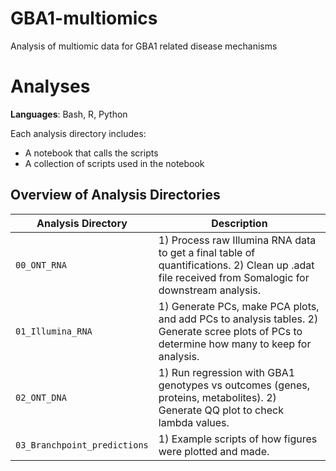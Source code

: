 # GBA1-multiomics
Analysis of multiomic data for GBA1 related disease mechanisms

# Analyses

**Languages**: Bash, R, Python

Each analysis directory includes:

- A notebook that calls the scripts  
- A collection of scripts used in the notebook  

## Overview of Analysis Directories

| Analysis Directory       | Description |
|--------------------------|-------------|
| `00_ONT_RNA`             | 1) Process raw Illumina RNA data to get a final table of quantifications. 2) Clean up .adat file received from Somalogic for downstream analysis. |
| `01_Illumina_RNA`        | 1) Generate PCs, make PCA plots, and add PCs to analysis tables. 2) Generate scree plots of PCs to determine how many to keep for analysis. |
| `02_ONT_DNA`             | 1) Run regression with GBA1 genotypes vs outcomes (genes, proteins, metabolites). 2) Generate QQ plot to check lambda values. |
| `03_Branchpoint_predictions` | 1) Example scripts of how figures were plotted and made. |
